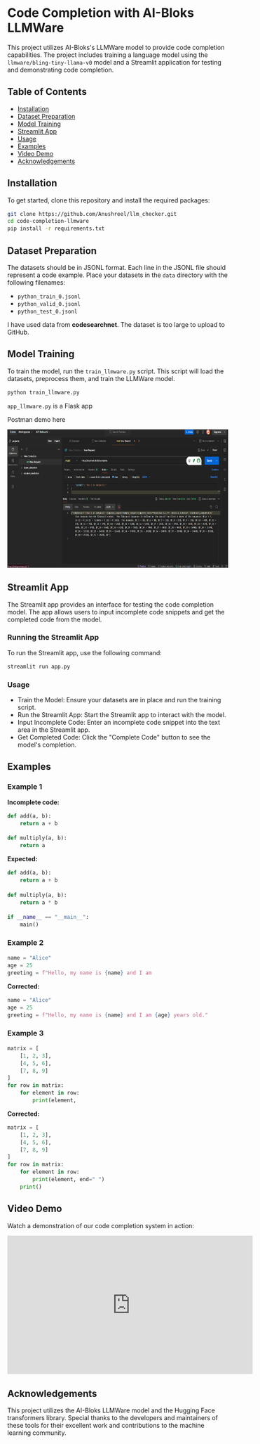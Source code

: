 # Code Completion with AI-Bloks LLMWare

This project utilizes AI-Bloks's LLMWare model to provide code completion capabilities. The project includes training a language model using the `llmware/bling-tiny-llama-v0` model and a Streamlit application for testing and demonstrating code completion.

## Table of Contents

- [Installation](#installation)
- [Dataset Preparation](#dataset-preparation)
- [Model Training](#model-training)
- [Streamlit App](#streamlit-app)
- [Usage](#usage)
- [Examples](#examples)
- [Video Demo](#video-demo)
- [Acknowledgements](#acknowledgements)

## Installation

To get started, clone this repository and install the required packages:

```sh
git clone https://github.com/Anushreel/llm_checker.git
cd code-completion-llmware
pip install -r requirements.txt
```

## Dataset Preparation

The datasets should be in JSONL format. Each line in the JSONL file should represent a code example. Place your datasets in the `data` directory with the following filenames:

- `python_train_0.jsonl`
- `python_valid_0.jsonl`
- `python_test_0.jsonl`

I have used data from **codesearchnet**. The dataset is too large to upload to GitHub.

## Model Training

To train the model, run the `train_llmware.py` script. This script will load the datasets, preprocess them, and train the LLMWare model.

```sh
python train_llmware.py
```

`app_llmware.py` is a Flask app

Postman demo here

<img src="https://github.com/Anushreel/llm_checker/blob/master/Screenshot%202024-05-19%20012615.png" alt="Image Description" width="560" height="315">

## Streamlit App

The Streamlit app provides an interface for testing the code completion model. The app allows users to input incomplete code snippets and get the completed code from the model.

### Running the Streamlit App

To run the Streamlit app, use the following command:

```sh
streamlit run app.py
```
### Usage
+ Train the Model: Ensure your datasets are in place and run the training script.
+ Run the Streamlit App: Start the Streamlit app to interact with the model.
+ Input Incomplete Code: Enter an incomplete code snippet into the text area in the Streamlit app.
+ Get Completed Code: Click the "Complete Code" button to see the model's completion.

## Examples

### Example 1

**Incomplete code:**

```python
def add(a, b):
    return a + b

def multiply(a, b):
    return a
```

**Expected:**

```python
def add(a, b):
    return a + b

def multiply(a, b):
    return a * b

if __name__ == "__main__":
    main()
```

### Example 2

```python
name = "Alice"
age = 25
greeting = f"Hello, my name is {name} and I am
```

**Corrected:**

```python
name = "Alice"
age = 25
greeting = f"Hello, my name is {name} and I am {age} years old."
```

### Example 3

```python
matrix = [
    [1, 2, 3],
    [4, 5, 6],
    [7, 8, 9]
]
for row in matrix:
    for element in row:
        print(element,
```

**Corrected:**

```python
matrix = [
    [1, 2, 3],
    [4, 5, 6],
    [7, 8, 9]
]
for row in matrix:
    for element in row:
        print(element, end=" ")
    print()
```

## Video Demo

Watch a demonstration of our code completion system in action:

<iframe width="560" height="315" src="https://github.com/Anushreel/llm_checker/blob/master/code.mp4" frameborder="0" allowfullscreen></iframe>


## Acknowledgements

This project utilizes the AI-Bloks LLMWare model and the Hugging Face transformers library. Special thanks to the developers and maintainers of these tools for their excellent work and contributions to the machine learning community.
